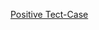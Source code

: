 
[Positive Tect-Case](https://docs.google.com/spreadsheets/d/1SeSs2cO5l7a14xYPAqfuGREfQKuFdmCOGdoIPybpmBI/edit?usp=sharing "Positive Tect-Case")
